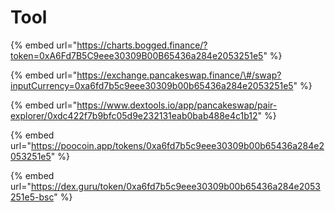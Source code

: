 # Tool

{% embed url="https://charts.bogged.finance/?token=0xA6Fd7B5C9eee30309B00B65436a284e2053251e5" %}



{% embed url="https://exchange.pancakeswap.finance/\#/swap?inputCurrency=0xa6fd7b5c9eee30309b00b65436a284e2053251e5" %}

{% embed url="https://www.dextools.io/app/pancakeswap/pair-explorer/0xdc422f7b9bfc05d9e232131eab0bab488e4c1b12" %}

{% embed url="https://poocoin.app/tokens/0xa6fd7b5c9eee30309b00b65436a284e2053251e5" %}

{% embed url="https://dex.guru/token/0xa6fd7b5c9eee30309b00b65436a284e2053251e5-bsc" %}





